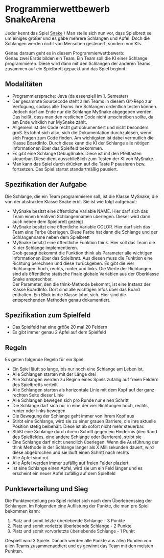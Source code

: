 # Programmierwettbewerb SnakeArena

Jeder kennt das Spiel [Snake](https://en.wikipedia.org/wiki/Snake_(video_game_genre)) \
Man stelle sich nun vor, dass Spielbrett sei um einiges großer und es gäbe mehrere Schlangen und Äpfel. Doch die Schlangen werden nicht von Menschen gesteuert, sondern von KIs.

Genau daraum geht es in diesem Programmierwettbewerb:\
Genau zwei Erstis bilden ein Team. Ein Team soll die KI einer Schlange programmieren. Diese wird dann mit den Schlangen der anderen Teams zusammen auf ein Spielbrett gepackt und das Spiel beginnt!

## Modalitäten
* Programmiersprache: Java (da essenziell im 1. Semester)
* Der gesammte Sourcecode steht allen Teams in diesem Git-Repo zur Verfügung, sodass alle Teams ihre Schlangen ordentlich testen können. Jedoch darf am Ende nur die Schlange MySnake abgegeben werden. Das heißt, dass man den restlichen Code nicht umschreiben sollte, da am Ende wirklich nur MySnake zählt.
* Allgemein ist der Code recht gut dokumentiert und nicht besonders groß. Es lohnt sich also, sich die Dokumentation durchzulesen, wenn sich Fragen zum Code finden. Am wichtigsten ist dabei vermutlich die Klasse BoardInfo. Durch diese kann die KI der Schlange alle nötigen Informationen über das Spielfeld bekommen.
* Es gibt eine Schlange DebugSnake. Diese ist mit den Pfeiltasten steuerbar. Diese dient ausschließlich zum Testen der KI von MySnake.
* Man kann das Spiel durch drücken auf die Taste P pausieren bzw. fortsetzen. Das Spiel startet standartmäßig pausiert.

## Spezifikation der Aufgabe
Die Schlange, die ein Team programmieren soll, ist die Klasse MySnake, die von der abstrakten Klasse Snake erbt. Sie ist wie folgt aufgebaut:
* MySnake besitzt eine öffentliche Variable NAME. Hier darf sich das Team einen kreativen Schlangennamen überlegen. Dieser wird dann auch neben dem Spielbrett gezeigt 
* MySnake besitzt eine öffentliche Variable COLOR. Hier darf sich das Team eine Farbe überlegen. Diese Farbe hat dann die Schlange und der Schlangenname neben dem Spielbrett
* MySnake besitzt eine öffentliche Funktion think. Hier soll das Team die KI der Schlange implementieren. \
Grob gesagt bekommt die Funktion think als Parameter alle wichtigen Informationen über das Spielbrett. Aus diesen muss die Funktion eine Richtung berechnen und diese zurückgeben. Es gibt die vier Richtungen: hoch, rechts, runter und links. Die Werte der Richtungen sind als öffentliche statische finale globale Variablen aus der Oberklasse Snake ansprechbar. \
Der Parameter, den die think-Methode bekommt, ist eine Instanz der Klasse BoardInfo. Dort sind alle wichtigen Infos über das Board enthalten. Ein Blick in die Klasse lohnt sich. Hier sind die entsprechenden Methoden genau dokumentiert.

## Spezifikation zum Spielfeld
* Das Spielfeld hat eine größe 20 mal 20 Feldern
* Es gibt immer genau 2 Äpfel auf dem Spielfeld

## Regeln
Es gelten folgende Regeln für ein Spiel:
* Ein Spiel läuft so lange, bis nur noch eine Schlange am Leben ist,
* Alle Schlangen starten mit der Länge drei
* Alle Schlangen werden zu Beginn eines Spiels zufällig auf freien Feldern des Spielbretts verteilt
* Alle Schlangen starten als horizontale Linie mit dem Kopf auf der ganz rechten Seite dieser Linie
* Alle Schlangen bewegen sich pro Runde nur einen Schritt
* Die Schlange darf sich nur in eine der vier Richtungen hoch, rechts, runter oder links bewegen
* Die Bewegung der Schlange geht immer von ihrem Kopf aus
* Stirbt eine Schlange, wird sie zu einer grauen Barriere, die ihre aktuelle Position stetig beibehält. Diese ist ab sofort nicht mehr steuerbar. 
* Stößt eine Schlange durch ihrern Schritt gegen ein Hindernis (den Rand des Spielfeldes, eine andere Schlange oder Barrieren), stribt sie
* Eine Schlange darf nicht unendlich überlegen. Wenn die Ausführung der think Methode in der Schlange länger als X Millisekunden dauert, wird diese abgebrochen und sie läuft  einen Schritt nach rechts
* Alle Apfel sind rot
* Alle Äpfel werden immer zufällig auf freien Felder plaziert
* Ist eine Schlange einen Apfel, wird sie um ein Feld länger und es erscheint ein neuer Apfel zufällig auf dem Spielfeld

## Punkteverteilung und Sieg
Die Punkteverteilung pro Spiel richtet sich nach dem Überlebenssieg der Schlangen. Im Folgenden eine Auflistung der Punkte, die man pro Spiel bekommen kann:
1. Platz und somit letzte überlebende Schlange - 3 Punkte
2. Platz und somit vorletzte überlebende Schlange - 2 Punkte
3. Platz und somit vorvorletzte überlebende Schlange - 1 Punkt

Gespielt wird 3 Spiele. Danach werden alle Punkte aus allen Runden von allen Teams zusammenaddiert und es gewinnt das Team mit den meisten Punkten.
